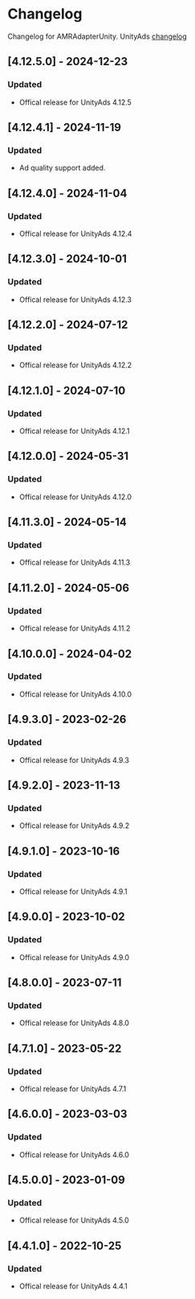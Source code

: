 # Changelog

Changelog for AMRAdapterUnity. 
UnityAds [changelog](https://github.com/Unity-Technologies/unity-ads-ios/releases)

## [4.12.5.0] - 2024-12-23
### Updated
- Offical release for UnityAds 4.12.5

## [4.12.4.1] - 2024-11-19
### Updated
- Ad quality support added.

## [4.12.4.0] - 2024-11-04
### Updated
- Offical release for UnityAds 4.12.4

## [4.12.3.0] - 2024-10-01
### Updated
- Offical release for UnityAds 4.12.3

## [4.12.2.0] - 2024-07-12
### Updated
- Offical release for UnityAds 4.12.2

## [4.12.1.0] - 2024-07-10
### Updated
- Offical release for UnityAds 4.12.1

## [4.12.0.0] - 2024-05-31
### Updated
- Offical release for UnityAds 4.12.0

## [4.11.3.0] - 2024-05-14
### Updated
- Offical release for UnityAds 4.11.3

## [4.11.2.0] - 2024-05-06
### Updated
- Offical release for UnityAds 4.11.2

## [4.10.0.0] - 2024-04-02
### Updated
- Offical release for UnityAds 4.10.0

## [4.9.3.0] - 2023-02-26
### Updated
- Offical release for UnityAds 4.9.3

## [4.9.2.0] - 2023-11-13
### Updated
- Offical release for UnityAds 4.9.2

## [4.9.1.0] - 2023-10-16
### Updated
- Offical release for UnityAds 4.9.1

## [4.9.0.0] - 2023-10-02
### Updated
- Offical release for UnityAds 4.9.0

## [4.8.0.0] - 2023-07-11
### Updated
- Offical release for UnityAds 4.8.0

## [4.7.1.0] - 2023-05-22
### Updated
- Offical release for UnityAds 4.7.1

## [4.6.0.0] - 2023-03-03
### Updated
- Offical release for UnityAds 4.6.0

## [4.5.0.0] - 2023-01-09
### Updated
- Offical release for UnityAds 4.5.0

## [4.4.1.0] - 2022-10-25
### Updated
- Offical release for UnityAds 4.4.1
